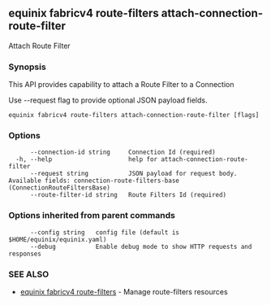 ## equinix fabricv4 route-filters attach-connection-route-filter

Attach Route Filter

### Synopsis

This API provides capability to attach a Route Filter to a Connection

Use --request flag to provide optional JSON payload fields.

```
equinix fabricv4 route-filters attach-connection-route-filter [flags]
```

### Options

```
      --connection-id string     Connection Id (required)
  -h, --help                     help for attach-connection-route-filter
      --request string           JSON payload for request body. Available fields: connection-route-filters-base (ConnectionRouteFiltersBase)
      --route-filter-id string   Route Filters Id (required)
```

### Options inherited from parent commands

```
      --config string   config file (default is $HOME/equinix/equinix.yaml)
      --debug           Enable debug mode to show HTTP requests and responses
```

### SEE ALSO

* [equinix fabricv4 route-filters](equinix_fabricv4_route-filters.md)	 - Manage route-filters resources

